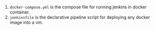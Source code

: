 1. `docker-compose.yml` is the compose file for running jenkins in docker container.
2. `jenkinsfile` is the declarative pipeline script for deploying any docker image into a vm.


